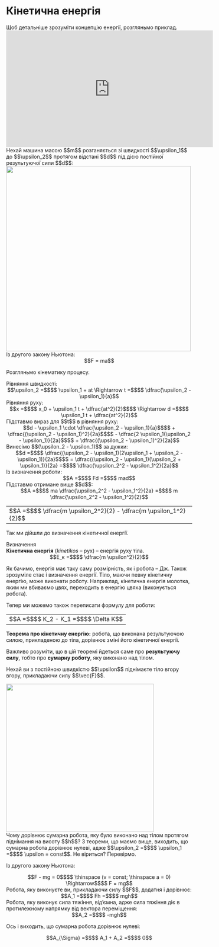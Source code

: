 # Кiнетична енергiя

<div class="space">Щоб детальнiше зрозумiти концепцiю енергiї, розгляньмо приклад.</div>

<div class="space"><div class="fluidMedia">
<iframe width="560" height="315" src="https://www.youtube.com/embed/UxaTK_g3zPA" frameborder="0" allowfullscreen></iframe>
</div>
<div class="popup">
</div></div>

<div class="space">Нехай машина масою $$m$$ розганяється зi швидкостi $$\upsilon_1$$ до $$\upsilon_2$$ протягом відстані $$d$$ пiд дiєю постiйної результуючої сили $$d$$:</div>

<div class="space"><img class="image" width="500"  src="https://rawgit.com/chudaol/ed-era-book-physics/master/images/chapter_7/20.png"></div>

<div class="space">Iз другого закону Ньютона:</div>

<div class="space" align="center">$$F = ma$$</div>

Розгляньмо кiнематику процесу.

<div class="space">Рiвняння швидкостi:</div>

<div class="space" align="center">$$\upsilon_2 =$$$$ \upsilon_1 + at \Rightarrow t =$$$$ \dfrac{\upsilon_2 - \upsilon_1}{a}$$</div>

<div class="space">Рiвняння руху:</div>

<div class="space" align="center">$$x =$$$$ x_0 + \upsilon_1 t + \dfrac{at^2}{2}$$$$ \Rightarrow d =$$$$ \upsilon_1 t + \dfrac{at^2}{2}$$</div>

<div class="space">Пiдставмо вираз для $$t$$ в рiвняння руху:</div> 

<div class="space" align="center">$$d - \upsilon_1 \cdot \dfrac{\upsilon_2 - \upsilon_1}{a}$$$$ + \dfrac{(\upsilon_2 - \upsilon_1)^2}{2a}$$$$ - \dfrac{2 \upsilon_1(\upsilon_2 - \upsilon_1)}{2a}$$$$ + \dfrac{(\upsilon_2 - \upsilon_1)^2}{2a}$$</div>

<div class="space">Винесімо $$(\upsilon_2 - \upsilon_1)$$ за дужки:</div>

<div class="space" align="center">$$d =$$$$ \dfrac{(\upsilon_2 - \upsilon_1)(2\upsilon_1 + \upsilon_2 - \upsilon_1)}{2a}$$$$ = \dfrac{(\upsilon_2 - \upsilon_1)(\upsilon_2 + \upsilon_1)}{2a} =$$$$ \dfrac{\upsilon_2^2 - \upsilon_1^2}{2a}$$</div>

<div class="space">Із визначення роботи:</div>

<div class="space" align="center">$$A =$$$$ Fd =$$$$ mad$$</div>

<div class="space">Пiдставмо отримане вище $$d$$:</div>

<div class="space" align="center">$$A =$$$$ ma \dfrac{\upsilon_2^2 - \upsilon_1^2}{2a} =$$$$ m \dfrac{\upsilon_2^2 - \upsilon_1^2}{2}$$</div>

<div class="space"><div class="centered-table-wrapper">
<table class="centered-table">
<tr class="eq">
<td class="eq">
<p1>$$A =$$$$ \dfrac{m \upsilon_2^2}{2} - \dfrac{m \upsilon_1^2}{2}$$</p1>
</td>
</tr>
</table></div></div>

<div class="space"><p class="p3">Так ми дiйшли до визначення кiнетичної енергiї.</p></div>

<div class="eoz-wrap">
<span class="eoz">Визначення</span>
<div class="eoz-text">
<div class="space"><span class="p1"><b>Кiнетична енергiя</b> (<i>kinetikos</i> – рух)</span> – енергiя руху тiла.</div>

<div align="center">$$E_к =$$$$ \dfrac{m \upsilon^2}{2}$$</div>
</div>
</div>
</table></div></div>

<div class="space"><p class="p3">Як бачимо, енергiя має таку саму розмiрнiсть, як i робота – Дж. Також зрозумiле стає i визначення енергiї. Тiло, маючи певну кiнетичну енергiю, може виконати роботу. Наприклад, кiнетична енергiя молотка, яким ми вбиваємо цвях, переходить в енергiю цвяха (виконується робота).</p></div>

<div class="space"><p class="p3">Тепер ми можемо також переписати формулу для роботи:</p></div>

<div class="space"><div class="centered-table-wrapper">
<table class="centered-table">
<tr class="eq">
<td class="eq">
<p1>$$A =$$$$ K_2 - K_1 =$$$$ \Delta K$$</p1>
</td>
</tr>
</table></div></div>

<div class="space"><span class="p1"><b>Теорема про кiнетичну енергiю:</b></span> робота, що виконана результуючою силою, прикладеною до тiла, дорiвнює змiнi його кiнетичної енергiї.</div>

<div class="space"><p class="p3">Важливо розумiти, що в цiй теоремi йдеться саме про <b>результуючу силу</b>, тобто про <b>сумарну роботу</b>, яку виконано над тiлом.</p></div>

<div class="space"><p class="p3">Нехай ви з постiйною швидкiстю $$\upsilon$$ піднімаєте тіло вгору вгору, прикладаючи силу $$\vec{F}$$.</p></div>

<div class="space"><img class="image" width="400"  src="https://rawgit.com/chudaol/ed-era-book-physics/master/images/chapter_7/11.png"></div>

<div class="space">Чому дорiвнює сумарна робота, яку було виконано над тiлом протягом піднімання на висоту $$h$$? З теореми, що маємо вище, виходить, що сумарна робота дорiвнює нулеві, адже $$\upsilon_2 =$$$$ \upsilon_1 =$$$$ \upsilon = const$$. Не вiриться? Перевiрмо.</div>

<div class="space"><p class="p3">Із другого закону Ньютона:</p></div>

<div class="space" align="center">$$F - mg = 0$$$$ \thinspace (v = const; \thinspace a = 0) \Rightarrow$$$$ F = mg$$</div>

<div class="space">Робота, яку виконуєте ви, прикладаючи силу $$F$$, додатня i дорiвнює:</div>

<div class="space" align="center">$$A_1 =$$$$ Fh =$$$$ mgh$$</div>

<div class="space">Робота, яку виконує сила тяжiння, вiд’ємна, адже сила тяжiння дiє в протилежному напрямку від вектора перемiщення:</div>

<div class="space" align="center">$$A_2 =$$$$ -mgh$$</div>

<div class="space"><p class="p3">Ось i виходить, що сумарна робота дорiвнює нулеві:</p></div>

<div align="center">$$A_{\Sigma} =$$$$ A_1 + A_2 =$$$$ 0$$</div>